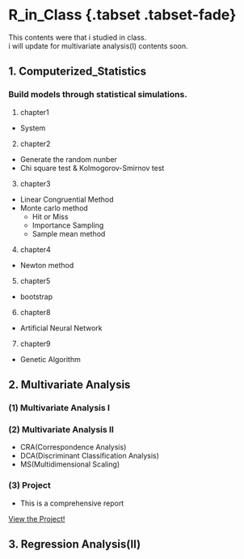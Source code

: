 # R_in_Class {.tabset .tabset-fade}

This contents were that i studied in class.  
i will update for multivariate analysis(Ⅰ) contents soon.

## 1. Computerized_Statistics  
### Build models through statistical simulations.  

1. chapter1  
  - System  
2. chapter2  
  - Generate the random nunber  
  - Chi square test & Kolmogorov-Smirnov test  
3. chapter3  
  - Linear Congruential Method  
  - Monte carlo method  
    - Hit or Miss  
    - Importance Sampling  
    - Sample mean method  
4. chapter4  
  - Newton method  
5. chapter5  
  - bootstrap  
6. chapter8  
  - Artificial Neural Network  
7. chapter9  
  - Genetic Algorithm  

## 2. Multivariate Analysis  
### (1) Multivariate Analysis Ⅰ  
### (2) Multivariate Analysis Ⅱ  
- CRA(Correspondence Analysis)  
- DCA(Discriminant Classification Analysis)  
- MS(Multidimensional Scaling)  

### (3) Project  
- This is a comprehensive report  

[View the Project!](https://koojaekwan.github.io/multivariate_proj/project.html)  


## 3. Regression Analysis(Ⅱ)
